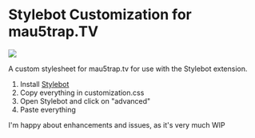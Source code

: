 # Stylebot Customization for mau5trap.TV

![](https://)

A custom stylesheet for mau5trap.tv for use with the Stylebot extension.

1. Install [Stylebot](https://chrome.google.com/webstore/detail/stylebot/oiaejidbmkiecgbjeifoejpgmdaleoha)
2. Copy everything in customization.css
3. Open Stylebot and click on "advanced"
4. Paste everything

I'm happy about enhancements and issues, as it's very much WIP
